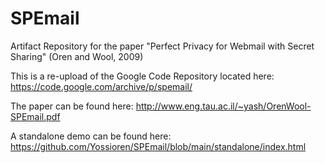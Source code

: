 # SPEmail

Artifact Repository for the paper "Perfect Privacy for Webmail with Secret Sharing" (Oren and Wool, 2009)

This is a re-upload of the Google Code Repository located here: https://code.google.com/archive/p/spemail/

The paper can be found here: http://www.eng.tau.ac.il/~yash/OrenWool-SPEmail.pdf

A standalone demo can be found here: https://github.com/Yossioren/SPEmail/blob/main/standalone/index.html
